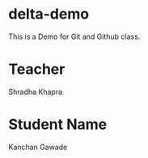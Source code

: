 # delta-demo
This is  a Demo for  Git and Github class. 

# Teacher 
Shradha Khapra

# Student Name
Kanchan Gawade